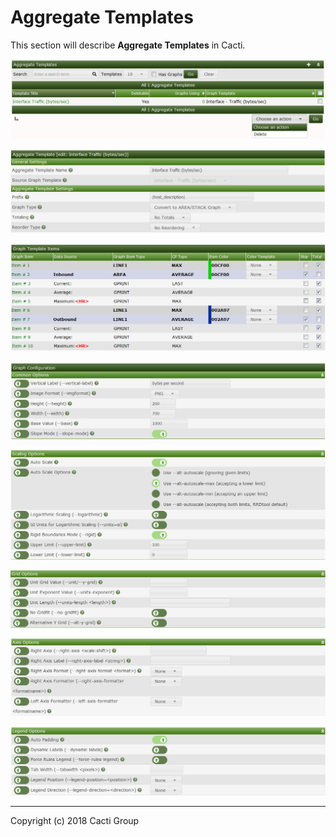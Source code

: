 # Aggregate Templates

This section will describe **Aggregate Templates** in Cacti.

![Aggregate Templates](images/aggregate-templates.png)

![Aggregate Templates Edit General Options](images/aggregate-templates-edit1.png)

![Aggregate Templates Edit Canvas Options](images/aggregate-templates-edit2.png)

![Aggregate Templates Edit Common Options](images/aggregate-templates-edit3.png)

![Aggregate Templates Edit Scaling Options](images/aggregate-templates-edit4.png)

![Aggregate Templates Edit Grid Options](images/aggregate-templates-edit5.png)

![Aggregate Templates Edit Axis Options](images/aggregate-templates-edit6.png)

![Aggregate Templates Edit Legend Options](images/aggregate-templates-edit7.png)

---
Copyright (c) 2018 Cacti Group
